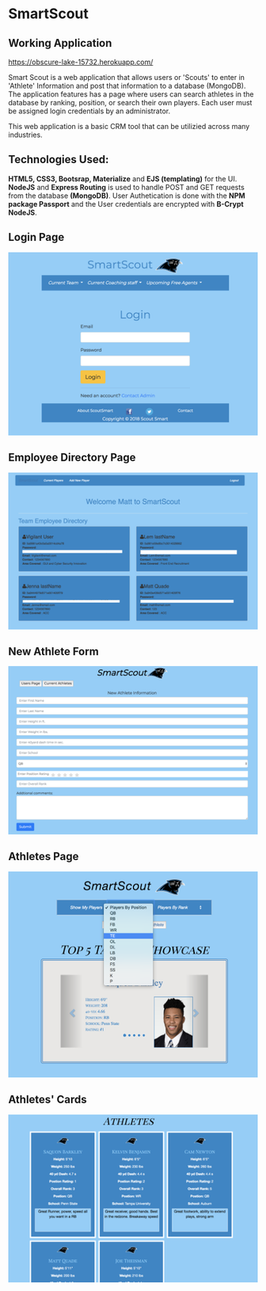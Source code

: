
# SmartScout

## Working Application
https://obscure-lake-15732.herokuapp.com/

Smart Scout is a web application that allows users or 'Scouts' to enter in 'Athlete' Information and post that information to a database (MongoDB).  The application features has a page where users can search athletes in the database by ranking, position, or search their own players.  Each user must be assigned login credentials by an administrator.

This web application is a basic CRM tool that can be utilizied across many industries.


## Technologies Used:

**HTML5, CSS3, Bootsrap, Materialize** and **EJS (templating)** for the UI.  **NodeJS** and **Express Routing** is used to handle POST and GET requests from the database **(MongoDB)**.  User Authetication is done with the **NPM package Passport** and the User credentials are encrypted with **B-Crypt NodeJS**.

## Login Page
![Login Page](/images/loginPage.png)

## Employee Directory Page
![Employee Directory Page](/images/employeeDirectoryPage.png)

## New Athlete Form
![New Athlete Form](/images/newAthleteForm.png)

## Athletes Page
![Athletes Page](/images/athletesPage1.png)

## Athletes' Cards
![Athletes' Cards](/images/athleteCards.png)


